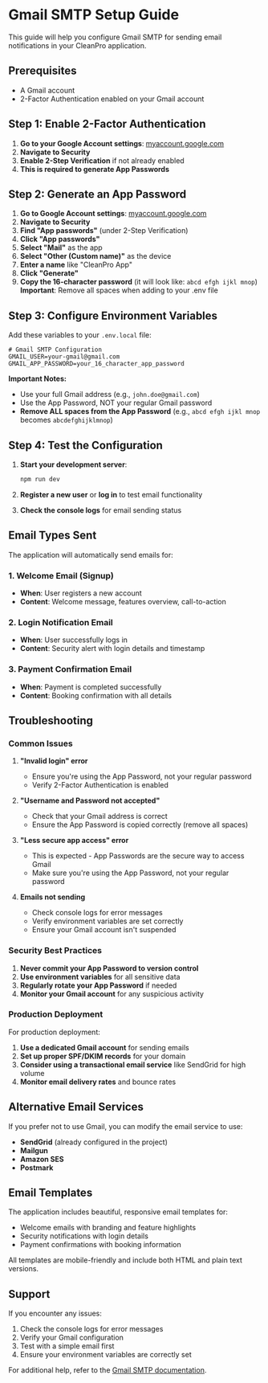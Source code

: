 # Gmail SMTP Setup Guide

This guide will help you configure Gmail SMTP for sending email notifications in your CleanPro application.

## Prerequisites

- A Gmail account
- 2-Factor Authentication enabled on your Gmail account

## Step 1: Enable 2-Factor Authentication

1. **Go to your Google Account settings**: [myaccount.google.com](https://myaccount.google.com)
2. **Navigate to Security**
3. **Enable 2-Step Verification** if not already enabled
4. **This is required to generate App Passwords**

## Step 2: Generate an App Password

1. **Go to Google Account settings**: [myaccount.google.com](https://myaccount.google.com)
2. **Navigate to Security**
3. **Find "App passwords"** (under 2-Step Verification)
4. **Click "App passwords"**
5. **Select "Mail"** as the app
6. **Select "Other (Custom name)"** as the device
7. **Enter a name** like "CleanPro App"
8. **Click "Generate"**
9. **Copy the 16-character password** (it will look like: `abcd efgh ijkl mnop`)
   **Important**: Remove all spaces when adding to your .env file

## Step 3: Configure Environment Variables

Add these variables to your `.env.local` file:

```env
# Gmail SMTP Configuration
GMAIL_USER=your-gmail@gmail.com
GMAIL_APP_PASSWORD=your_16_character_app_password
```

**Important Notes:**
- Use your full Gmail address (e.g., `john.doe@gmail.com`)
- Use the App Password, NOT your regular Gmail password
- **Remove ALL spaces from the App Password** (e.g., `abcd efgh ijkl mnop` becomes `abcdefghijklmnop`)

## Step 4: Test the Configuration

1. **Start your development server**:
   ```bash
   npm run dev
   ```

2. **Register a new user** or **log in** to test email functionality

3. **Check the console logs** for email sending status

## Email Types Sent

The application will automatically send emails for:

### 1. Welcome Email (Signup)
- **When**: User registers a new account
- **Content**: Welcome message, features overview, call-to-action

### 2. Login Notification Email
- **When**: User successfully logs in
- **Content**: Security alert with login details and timestamp

### 3. Payment Confirmation Email
- **When**: Payment is completed successfully
- **Content**: Booking confirmation with all details

## Troubleshooting

### Common Issues

1. **"Invalid login" error**
   - Ensure you're using the App Password, not your regular password
   - Verify 2-Factor Authentication is enabled

2. **"Username and Password not accepted"**
   - Check that your Gmail address is correct
   - Ensure the App Password is copied correctly (remove all spaces)

3. **"Less secure app access" error**
   - This is expected - App Passwords are the secure way to access Gmail
   - Make sure you're using the App Password, not your regular password

4. **Emails not sending**
   - Check console logs for error messages
   - Verify environment variables are set correctly
   - Ensure your Gmail account isn't suspended

### Security Best Practices

1. **Never commit your App Password to version control**
2. **Use environment variables** for all sensitive data
3. **Regularly rotate your App Password** if needed
4. **Monitor your Gmail account** for any suspicious activity

### Production Deployment

For production deployment:

1. **Use a dedicated Gmail account** for sending emails
2. **Set up proper SPF/DKIM records** for your domain
3. **Consider using a transactional email service** like SendGrid for high volume
4. **Monitor email delivery rates** and bounce rates

## Alternative Email Services

If you prefer not to use Gmail, you can modify the email service to use:

- **SendGrid** (already configured in the project)
- **Mailgun**
- **Amazon SES**
- **Postmark**

## Email Templates

The application includes beautiful, responsive email templates for:

- Welcome emails with branding and feature highlights
- Security notifications with login details
- Payment confirmations with booking information

All templates are mobile-friendly and include both HTML and plain text versions.

## Support

If you encounter any issues:

1. Check the console logs for error messages
2. Verify your Gmail configuration
3. Test with a simple email first
4. Ensure your environment variables are correctly set

For additional help, refer to the [Gmail SMTP documentation](https://support.google.com/mail/answer/7126229).
